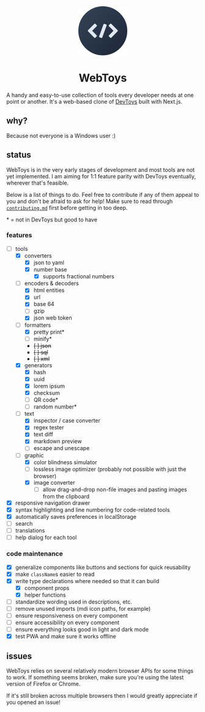 <div align="center">
	<img src="logo/logo-circle-128.png" alt="WebToys logo">
	<h1>WebToys</h1>
</div>

A handy and easy-to-use collection of tools every developer needs at one point or another. It's a web-based clone of [DevToys](https://github.com/veler/DevToys) built with Next.js.

## why?

Because not everyone is a Windows user :)

## status

WebToys is in the very early stages of development and most tools are not yet implemented. I am aiming for 1:1 feature parity with DevToys eventually, wherever that's feasible.

Below is a list of things to do. Feel free to contribute if any of them appeal to you and don't be afraid to ask for help! Make sure to read through [`contributing.md`](contributing.md) first before getting in too deep.

\* = not in DevToys but good to have

### features

- [ ] tools
  - [x] converters
    - [x] json to yaml
    - [x] number base
      - [x] supports fractional numbers
  - [ ] encoders & decoders
    - [x] html entities
    - [x] url
    - [x] base 64
    - [ ] gzip
    - [x] json web token
  - [ ] formatters
    - [x] pretty print\*
    - [ ] minify\*
    - ~~[ ] json~~
    - ~~[ ] sql~~
    - ~~[ ] xml~~
  - [x] generators
    - [x] hash
    - [x] uuid
    - [x] lorem ipsum
    - [x] checksum
    - [ ] QR code\*
    - [ ] random number\*
  - [ ] text
    - [x] inspector / case converter
    - [x] regex tester
    - [x] text diff
    - [x] markdown preview
    - [ ] escape and unescape
  - [ ] graphic
    - [x] color blindness simulator
    - [ ] lossless image optimizer (probably not possible with just the browser)
    - [x] image converter
	    - [ ] allow drag-and-drop non-file images and pasting images from the clipboard
- [x] responsive navigation drawer
- [x] syntax highlighting and line numbering for code-related tools
- [x] automatically saves preferences in localStorage
- [ ] search
- [ ] translations
- [ ] help dialog for each tool

### code maintenance

- [x] generalize components like buttons and sections for quick reusability
- [x] make `className`s easier to read
- [x] write type declarations where needed so that it can build
  - [x] component props
  - [x] helper functions
- [ ] standardize wording used in descriptions, etc.
- [ ] remove unused imports (mdi icon paths, for example)
- [ ] ensure responsiveness on every component
- [ ] ensure accessibility on every component
- [ ] ensure everything looks good in light and dark mode
- [x] test PWA and make sure it works offline

## issues

WebToys relies on several relatively modern browser APIs for some things to work. If something seems broken, make sure you're using the latest version of Firefox or Chrome.

If it's still broken across multiple browsers then I would greatly appreciate if you opened an issue!
